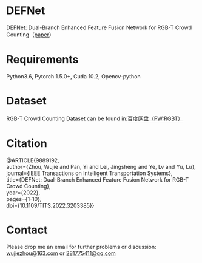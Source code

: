 # DEFNet
DEFNet: Dual-Branch Enhanced Feature Fusion Network for RGB-T Crowd Counting（[paper](https://ieeexplore.ieee.org/document/9889192)）


# Requirements
Python3.6, Pytorch 1.5.0+, Cuda 10.2, Opencv-python

# Dataset
RGB-T Crowd Counting Dataset can be found in:[百度网盘（PW:RGBT）](https://pan.baidu.com/s/1ui265kpRGIpTu9kLQrEYgA#list/path=%2F)

# Citation
@ARTICLE{9889192,  
author={Zhou, Wujie and Pan, Yi and Lei, Jingsheng and Ye, Lv and Yu, Lu},  
journal={IEEE Transactions on Intelligent Transportation Systems},   
title={DEFNet: Dual-Branch Enhanced Feature Fusion Network for RGB-T Crowd Counting},   
year={2022},    
pages={1-10},  
doi={10.1109/TITS.2022.3203385}}


# Contact
Please drop me an email for further problems or discussion: wujiezhou@163.com or 281775411@qq.com
